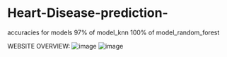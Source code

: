 # Heart-Disease-prediction-







accuracies for models
97% of model_knn
100% of model_random_forest











WEBSITE OVERVIEW:
![image](https://user-images.githubusercontent.com/80022378/220348999-f76163ee-4070-4990-ac64-fb3975394289.png)
![image](https://user-images.githubusercontent.com/80022378/220349157-d6fb35d4-08fa-4781-b931-36d4359d3d98.png)

